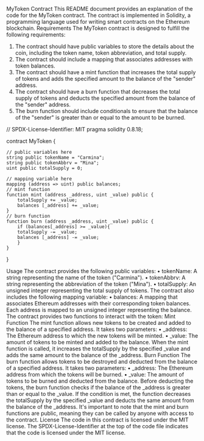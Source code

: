 MyToken Contract
This README document provides an explanation of the code for the MyToken contract. The contract is implemented in Solidity, a programming language used for writing smart contracts on the Ethereum blockchain.
Requirements
The MyToken contract is designed to fulfill the following requirements:
1.	The contract should have public variables to store the details about the coin, including the token name, token abbreviation, and total supply.
2.	The contract should include a mapping that associates addresses with token balances.
3.	The contract should have a mint function that increases the total supply of tokens and adds the specified amount to the balance of the "sender" address.
4.	The contract should have a burn function that decreases the total supply of tokens and deducts the specified amount from the balance of the "sender" address.
5.	The burn function should include conditionals to ensure that the balance of the "sender" is greater than or equal to the amount to be burned.

// SPDX-License-Identifier: MIT
pragma solidity 0.8.18;

contract MyToken {

    // public variables here
    string public tokenName = "Carmina";
    string public tokenAbbrv = "Mina";
    uint public totalSupply = 0;

    // mapping variable here
    mapping (address => uint) public balances;
    // mint function
    function mint (address _address, uint _value) public {
        totalSupply += _value;
        balances [_address] += _value;    
    }
    // burn function
    function burn (address _address, uint _value) public {
        if (balances[_address] >= _value){
        totalSupply -= _value;
        balances [_address] -= _value;  
        }   
    }
}

Usage
The contract provides the following public variables:
•	tokenName: A string representing the name of the token ("Carmina").
•	tokenAbbrv: A string representing the abbreviation of the token ("Mina").
•	totalSupply: An unsigned integer representing the total supply of tokens.
The contract also includes the following mapping variable:
•	balances: A mapping that associates Ethereum addresses with their corresponding token balances. Each address is mapped to an unsigned integer representing the balance.
The contract provides two functions to interact with the token:
Mint Function
The mint function allows new tokens to be created and added to the balance of a specified address. It takes two parameters:
•	_address: The Ethereum address to which the new tokens will be minted.
•	_value: The amount of tokens to be minted and added to the balance.
When the mint function is called, it increases the totalSupply by the specified _value and adds the same amount to the balance of the _address.
Burn Function
The burn function allows tokens to be destroyed and deducted from the balance of a specified address. It takes two parameters:
•	_address: The Ethereum address from which the tokens will be burned.
•	_value: The amount of tokens to be burned and deducted from the balance.
Before deducting the tokens, the burn function checks if the balance of the _address is greater than or equal to the _value. If the condition is met, the function decreases the totalSupply by the specified _value and deducts the same amount from the balance of the _address.
It's important to note that the mint and burn functions are public, meaning they can be called by anyone with access to the contract.
License
The code in this contract is licensed under the MIT license. The SPDX-License-Identifier at the top of the code file indicates that the code is licensed under the MIT license.

